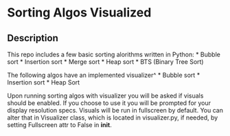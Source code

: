 # Sorting Algos Visualized

## Description
  This repo includes a few basic sorting alorithms written in Python:
    * Bubble sort
    * Insertion sort
    * Merge sort
    * Heap sort
    * BTS (Binary Tree Sort)
    
  The following algos have an implemented visualizer^
    * Bubble sort
    * Insertion sort
    * Heap Sort
   
  Upon running sorting algos with visualizer you will be asked if visuals should be enabled.
  If you choose to use it you will be prompted for your display resolution specs.
  Visuals will be run in fullscreen by default. You can alter that in Visualizer class, 
  which is located in visualizer.py, if needed, by setting Fullscreen attr to False in __init__.
 
